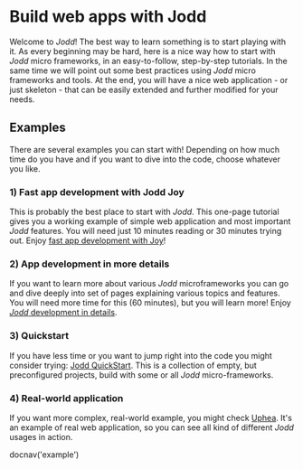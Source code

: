 # Build web apps with Jodd

Welcome to *Jodd*! The best way to learn something is to start playing with it.
As every beginning may be hard, here is a nice way how to start with
*Jodd* micro frameworks, in an easy-to-follow, step-by-step tutorials. In the
same time we will point out some best practices using *Jodd* micro frameworks
and tools. At the end, you will have a nice web application - or just
skeleton - that can be easily extended and further modified for your needs.

## Examples

There are several examples you can start with! Depending on how much time
do you have and if you want to dive into the code, choose
whatever you like.

### 1) Fast app development with Jodd Joy

This is probably the best place to start with *Jodd*.
This one-page tutorial gives you a working example of
simple web application and most important *Jodd* features.
You will need just 10 minutes reading or 30 minutes trying out.
Enjoy [fast app development with Joy](fast-jodd-dev-with-joy.html)!

### 2) App development in more details

If you want to learn more about various *Jodd* microframeworks
you can go and dive deeply into set of pages explaining
various topics and features. You will need more time for this (60 minutes),
but you will learn more! Enjoy
[*Jodd* development in details](jodd-dev-details.html).

### 3) Quickstart

If you have less time or you want to jump right into the code you might
consider trying: [Jodd QuickStart](http://jodd.org/doc/quickstart/index.html).
This is a collection of empty, but preconfigured projects, build with
some or all *Jodd* micro-frameworks. 

### 4) Real-world application

If you want more complex, real-world example, you might
check [Uphea](/uphea/index.html). It's an example of real web application,
so you can see all kind of different *Jodd* usages in action.

<js>docnav('example')</js>